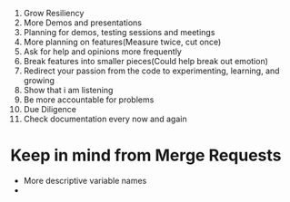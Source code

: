 
1. Grow Resiliency
2. More Demos and presentations
3. Planning for demos, testing sessions and meetings
4. More planning on features(Measure twice, cut once)
5. Ask for help and opinions more frequently
6. Break features into smaller pieces(Could help break out emotion)
7. Redirect your passion from the code to experimenting, learning, and growing
8. Show that i am listening
9. Be more accountable for problems
10. Due Diligence
11. Check documentation every now and again


# Keep in mind from Merge Requests

- More descriptive variable names
- 